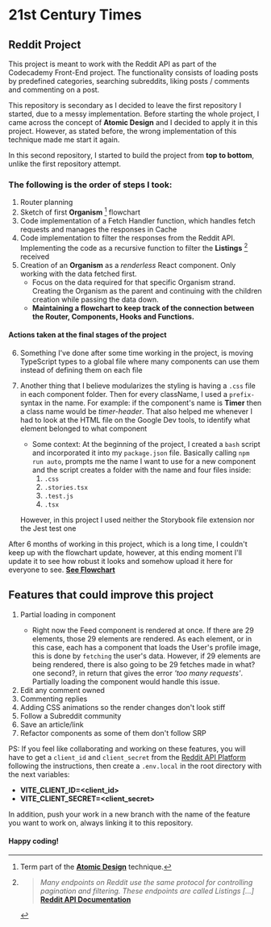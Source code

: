 # 21st Century Times
## Reddit Project

This project is meant to work with the Reddit API as part of the Codecademy Front-End project. The functionality consists of loading posts by predefined categories, searching subreddits, liking posts / comments and commenting on a post.

This repository is secondary as I decided to leave the first repository I started, due to a messy implementation. Before starting the whole project, I came across the concept of **Atomic Design** and I decided to apply it in this project. However, as stated before, the wrong implementation of this technique made me start it again.

In this second repository, I started to build the project from **top to bottom**, unlike the first repository attempt. 

### The following is the order of steps I took:

1. Router planning
2. Sketch of first **Organism** [^1] flowchart
3. Code implementation of a Fetch Handler function, which handles fetch requests and manages the responses in Cache
4. Code implementation to filter the responses from the Reddit API. Implementing the code as a recursive function to filter the **Listings** [^2] received
5. Creation of an **Organism** as a *renderless* React component. Only working with the data fetched first.
    - Focus on the data required for that specific Organism strand. Creating the Organism as the parent and continuing with the children creation while passing the data down.
    - **Maintaining a flowchart to keep track of the connection between the Router, Components, Hooks and Functions.**
#### Actions taken at the final stages of the project
6. Something I've done after some time working in the project, is moving TypeScript types to a global file where many components can use them instead of defining them on each file
7. Another thing that I believe modularizes the styling is having a `.css` file in each component folder. Then for every className, I used a `prefix-` syntax in the name. For example: if the component's name is **Timer** then a class name would be *timer-header*. That also helped me whenever I had to look at the HTML file on the Google Dev tools, to identify what element belonged to what component
    - Some context: At the beginning of the project, I created a `bash` script and incorporated it into my `package.json` file. Basically calling `npm run auto`, prompts me the name I want to use for a new component and the script creates a folder with the name and four files inside:
        1. `.css`
        2. `.stories.tsx`
        3. `.test.js`
        4. `.tsx`
    
    However, in this project I used neither the Storybook file extension nor the Jest test one

After 6 months of working in this project, which is a long time, I couldn't keep up with the flowchart update, however, at this ending moment I'll update it to see how robust it looks and somehow upload it here for everyone to see. [**See Flowchart**](https://github.com/JossySola/century/blob/main/flowchart.pdf)

## Features that could improve this project

1. Partial loading in <Feed> component
    - Right now the Feed component is rendered at once. If there are 29 elements, those 29 elements are rendered. As each element, or in this case, each <Preview> has a <User> component that loads the User's profile image, this is done by `fetching` the user's data. However, if 29 elements are being rendered, there is also going to be 29 fetches made in what? one second?, in return that gives the error *'too many requests'*. Partially loading the <Feed> component would handle this issue.
2. Edit any comment owned
3. Commenting replies
4. Adding CSS animations so the render changes don't look stiff
5. Follow a Subreddit community
6. Save an article/link
7. Refactor components as some of them don't follow SRP

PS: If you feel like collaborating and working on these features, you will have to get a `client_id` and `client_secret` from the [Reddit API Platform](https://www.reddit.com/prefs/apps) following the instructions, then create a `.env.local` in the root directory with the next variables:
- **VITE_CLIENT_ID=<client_id>**
- **VITE_CLIENT_SECRET=<client_secret>**

In addition, push your work in a new branch with the name of the feature you want to work on, always linking it to this repository.

#### Happy coding! 


[^1]: Term part of the [**Atomic Design**](https://atomicdesign.bradfrost.com/chapter-2/) technique.
[^2]: > *Many endpoints on Reddit use the same protocol for controlling pagination and filtering. These endpoints are called Listings [...]* [**Reddit API Documentation**](https://www.reddit.com/dev/api/)
